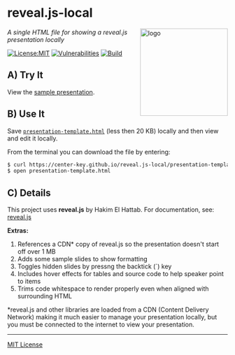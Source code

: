 # reveal.js-local
<img src=https://center-key.github.io/reveal.js-local/assets/js-logo.png align=right width=200 alt=logo>

_A single HTML file for showing a reveal.js presentation locally_

[![License:MIT](https://img.shields.io/badge/License-MIT-blue.svg)](https://github.com/center-key/reveal.js-local/blob/main/LICENSE.txt)
[![Vulnerabilities](https://snyk.io/test/github/center-key/reveal.js-local/badge.svg)](https://snyk.io/test/github/center-key/reveal.js-local)
[![Build](https://github.com/center-key/reveal.js-local/workflows/build/badge.svg)](https://github.com/center-key/reveal.js-local/actions/workflows/run-spec-on-push.yaml)

## A) Try It
View the
[sample presentation](https://center-key.github.io/reveal.js-local).

## B) Use It
Save [`presentation-template.html`](docs/presentation-template.html) (less then 20 KB)
locally and then view and edit it locally.

From the terminal you can download the file by entering:
```bash
$ curl https://center-key.github.io/reveal.js-local/presentation-template.html --remote-name
$ open presentation-template.html
```

## C) Details
This project uses **reveal.js** by Hakim El Hattab.
For documentation, see: [reveal.js](https://github.com/hakimel/reveal.js)

**Extras:**
1. References a CDN* copy of reveal.js so the presentation doesn't start off over 1 MB
1. Adds some sample slides to show formatting
1. Toggles hidden slides by pressng the backtick (`) key
1. Includes hover effects for tables and source code to help speaker point to items
1. Trims code whitespace to render properly even when aligned with surrounding HTML

*reveal.js and other libraries are loaded from a CDN (Content Delivery Network) making it much
easier to manage your presentation locally, but you must be connected to the internet to view
your presentation.

---
[MIT License](LICENSE.txt)
